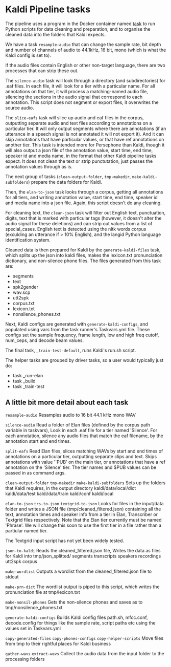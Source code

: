 # Kaldi Pipeline tasks

The pipeline uses a program in the Docker container named [task](https://github.com/go-task/task) to run Python scripts for data cleaning and preparation, and to organise the cleaned data into the folders that Kaldi expects.

We have a task `resample-audio` that can change the sample rate, bit depth and number of channels of audio to 44.1kHz, 16 bit, mono (which is what the Kaldi config is set to).

If the audio files contain English or other non-target language, there are two processes that can strip these out.

The `silence-audio` task will look through a directory (and subdirectories) for .eaf files. In each file, it will look for a tier with a particular name. For all annotations on that tier, it will process a matching-named audio file, silencing the sections in the audio signal that correspond to each annotation. This script does not segment or export files, it overwrites the source audio.

The `slice-eafs` task will slice up audio and eaf files in the corpus, outputting separate audio and text files according to annotations on a particular tier. It will only output segments where there are annotations (if an utterance in a speech signal is not annotated it will not export it). And it can skip annotations that have particular values, or that have ref annotations on another tier. This task is intended more for Persephone than Kaldi, though it will also output a json file of the annotation value, start time, end time, speaker id and media name, in the format that other Kaldi pipeline tasks expect. It does not clean the text or strip punctutation, just passes the annotation values through as is. 

The next group of tasks (`clean-output-folder`, `tmp-makedir`, `make-kaldi-subfolders`) prepare the data folders for Kaldi.

Then, the `elan-to-json` task looks through a corpus, getting all annotations for all tiers, and writing annotation value, start time, end time, speaker id and media name into a json file. Again, this script doesn't do any cleaning.

For cleaning text, the `clean-json` task will filter out English text, punctuation, digits, text that is marked with particular tags (however, it doesn't alter the audio signal for these deletions) and can strip out values from a list of special_cases. English text is detected using the nltk words corpus (exculding an utterance if > 10% English), and the langid Python language identification system.

Cleaned data is then prepared for Kaldi by the `generate-kaldi-files` task, which splits up the json into kaldi files, makes the lexicon.txt pronunciation dictionary, and non-silence phone files. The files generated from this task are: 

- segments
- text
- spk2gender
- wav.scp
- utt2spk
- corpus.txt
- lexicon.txt
- nonsilence_phones.txt

Next, Kaldi configs are generated with `generate-kaldi-configs`, and populated using vars from the task runner's Taskvars.yml file. These configs set the sample frequency, frame length, low and high freq cutoff, num_ceps, and decode beam values.

The final task, `_train-test-default`, runs Kaldi's run.sh script.


The helper tasks are grouped by driver tasks, so a user would typically just do:

- task _run-elan
- task _build
- task _train-test




## A little bit more detail about each task

`resample-audio`
Resamples audio to 16 bit 44.1 kHz mono WAV


`silence-audio`
Read a folder of Elan files (defined by the corpus path variable in taskvars),
Look in each .eaf file for a tier named 'Silence'.
For each annotation, silence any audio files that match the eaf filename, by the annotation start and end times.


`split-eafs`
Read Elan files, slices matching WAVs by start and end times of annotations on a particular tier, outputting separate clips and text. Skips annotations with value '`PUB' on the main tier, or annotations that have a ref annotation on the 'Silence' tier. The tier names and $PUB values can be passed in as command args.


`clean-output-folder`
`tmp-makedir`
`make-kaldi-subfolders`
Sets up the folders that Kaldi requires, in the output directory
    kaldi/data/local/dict
    kaldi/data/test
    kaldi/data/train
    kaldi/conf
    kaldi/local


`elan-to-json`
`trs-to-json`
`textgrid-to-json`
Looks for files in the input/data folder and writes a JSON file (tmp/cleaned_filtered.json) containing all the text, annotation times and speaker info from a tier in Elan, Transcriber or Textgrid files respectively. Note that the Elan tier currently must be named 'Phrase'. We will change this soon to use the first tier in a file rather than a partiular named tier.

The Textgrid input script has not yet been widely tested.


`json-to-kaldi`
Reads the cleaned_filtered.json file,
Writes the data as files for Kaldi into tmp/json_splitted/
    segments
    transcripts
    speakers
    recordings
    utt2spk
    corpus


`make-wordlist`
Outputs a wordlist from the cleaned_filtered.json file to stdout


`make-prn-dict`
The wordlist output is piped to this script,
which writes the pronunciation file at tmp/lexicon.txt


`make-nonsil-phones`
Gets the non-silence phones and saves as to tmp/nonsilence_phones.txt


`generate-kaldi-configs`
    Builds Kaldi config files path.sh, mfcc.conf, decode.config
    for things like the sample rate, script paths etc
    using the values set in Taskvars.yml


`copy-generated-files`
`copy-phones-configs`
`copy-helper-scripts`
Move files from tmp to their rightful places for Kaldi business


`gather-wavs`
`extract-wavs`
Collect the audio data from the input folder to the processing folders

